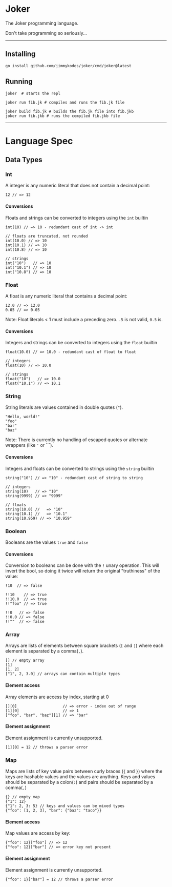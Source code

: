 # Joker
The Joker programming language.

Don't take programming so seriously...

---

## Installing

```shell
go install github.com/jimmykodes/joker/cmd/joker@latest
```

## Running

```shell
joker  # starts the repl

joker run fib.jk # compiles and runs the fib.jk file

joker build fib.jk # builds the fib.jk file into fib.jkb
joker run fib.jkb # runs the compiled fib.jkb file
```

---

# Language Spec

## Data Types

### Int

A integer is any numeric literal that does not contain a decimal point:

```
12 // => 12
```

#### Conversions

Floats and strings can be converted to integers using the `int` builtin

```
int(10) // => 10 - redundant cast of int -> int

// floats are truncated, not rounded
int(10.0) // => 10
int(10.1) // => 10
int(10.8) // => 10

// strings
int("10")   // => 10
int("10.1") // => 10
int("10.8") // => 10
```

### Float

A float is any numeric literal that contains a decimal point:

```
12.0 // => 12.0
0.05 // => 0.05
```

Note:
Float literals < 1 must include a preceding zero. `.5` is not valid, `0.5` is.

#### Conversions

Integers and strings can be converted to integers using the `float` builtin

```
float(10.0) // => 10.0 - redundant cast of float to float

// integers
float(10) // => 10.0

// strings
float("10")   // => 10.0
float("10.1") // => 10.1
```

### String

String literals are values contained in double quotes (`"`).

```
"Hello, world!"
"foo"
"bar"
"baz"
```

Note:
There is currently no handling of escaped quotes or alternate wrappers (like `'` or `\``).

#### Conversions

Integers and floats can be converted to strings using the `string` builtin

```
string("10") // => "10" - redundant cast of string to string

// integers
string(10)   // => "10"
string(9999) // => "9999"

// floats
string(10.0) //   => "10"
string(10.1) //   => "10.1"
string(10.959) // => "10.959"
```

### Boolean

Booleans are the values `true` and `false`

#### Conversions

Conversion to booleans can be done with the `!` unary operation. This will invert the bool, so doing it twice will
return the original "truthiness" of the value:

```
!10  // => false

!!10    // => true
!!10.0  // => true
!!"foo" // => true

!!0   // => false
!!0.0 // => false
!!""  // => false
```

### Array

Arrays are lists of elements between square brackets (`[` and `]`) where each element is separated by a comma(`,`).

```
[] // empty array
[1]
[1, 2]
["1", 2, 3.0] // arrays can contain multiple types
```

#### Element access

Array elements are access by index, starting at 0
```
[][0]                    // => error - index out of range
[1][0]                   // => 1
["foo", "bar", "baz"][1] // => "bar"
```

#### Element assignment

Element assignment is currently unsupported.
```
[1][0] = 12 // throws a parser error
```

### Map

Maps are lists of key value pairs between curly braces (`{` and `}`) where the keys are hashable values and the values are anything.
Keys and values should be separated by a colon(`:`) and pairs should be separated by a comma(`,`)
```
{} // empty map
{"1": 12}
{"1": 2, 3: 5} // keys and values can be mixed types
{"foo": [1, 2, 3], "bar": {"baz": "taco"}}
```

#### Element access

Map values are access by key:
```
{"foo": 12}["foo"] // => 12
{"foo": 12}["bar"] // => error key not present
```

#### Element assignment

Element assignment is currently unsupported.

```
{"foo": 1}["bar"] = 12 // throws a parser error
```
